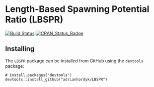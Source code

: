 # Length-Based Spawning Potential Ratio (LBSPR)
[![Build Status](https://travis-ci.org/AdrianHordyk/LBSPR.svg?branch=master)](https://travis-ci.org/AdrianHordyk/LBSPR)
[![CRAN_Status_Badge](http://www.r-pkg.org/badges/version/LBSPR)](http://cran.r-project.org/package=LBSPR)

## Installing 
The `LBSPR` package can be installed from GitHub using the `devtools` package:
```
# install.packages("devtools")
devtools::install_github("adrianhordyk/LBSPR")
```

